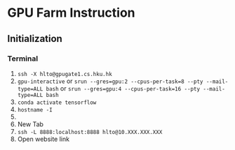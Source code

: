# GPU Farm Instruction

## Initialization

### Terminal
1. `ssh -X hlto@gpugate1.cs.hku.hk`
2. `gpu-interactive` or `srun --gres=gpu:2 --cpus-per-task=8 --pty --mail-type=ALL bash` or `srun --gres=gpu:4 --cpus-per-task=16 --pty --mail-type=ALL bash`
3. `conda activate tensorflow`
4. `hostname -I`
5. `  `
6. New Tab
7. `ssh -L 8888:localhost:8888 hlto@10.XXX.XXX.XXX`
8. Open website link